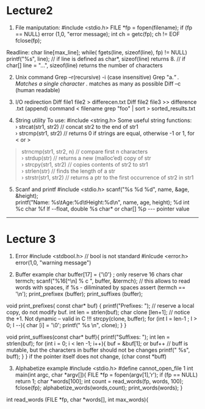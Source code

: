 # Lecture2
 
1. File maniputation: 
#include <stdio.h> 
FILE *fp = fopen(filename); 
if (fp == NULL) error (1,0, "error message); 
int ch = getc(fp); 
ch != EOF 
fclose(fp); 
 
Readline: 
    char line[max_line]; 
    while( fgets(line, sizeof(line), fp) != NULL) printf("%s", line); 
  // if line is defined as char*, sizeof(line) returns 8. 
  // if char[] line = "…", sizeof(line) returns the number of characters 
 
2. Unix command 
Grep –r(recursive) -i (case insensitive) 
Grep "a.*" 
. Matches a single character 
.* matches as many as possible 
Diff –c (human readable) 

3. I/O redirection 
Diff file1 file2 > differecen.txt 
Diff file2 file3 >> difference .txt (append) 
command < filename 
grep "foo" | sort > sorted_results.txt 

4. String utility 
To use: #include <string.h> 
Some useful string functions:  
› strcat(str1, str2) // concat str2 to the end of str1  
› strcmp(str1, str2) // returns 0 if strings are equal,  otherwise -1 or 1, for < or > 
> strncmp(str1, str2, n)  // compare first n characters  
› strdup(str) // returns a new (malloc’ed) copy of str  
› strcpy(str1, str2) // copies contents of str2 to str1  
› strlen(str) // finds the length of a str  
› strstr(str1, str2) // returns a ptr to the first occurrence  of str2 in str1 

5. Scanf and printf 
#include <stdio.h> 
scanf("%s %d %d", name, &age, &height);  
printf("Name: %s\tAge:%d\tHeight:%d\n", name, age, height); 
%d int 
%c char 
%f lf --float, double 
%s char* or char[] 
%p --- pointer value 

-----------------------------------------------------------------------------------------------------
# Lecture 3
1. Error 
#include <stdbool.h>  // bool is not standard 
#inlcude <error.h> 
error(1,0, "warning message") 

2. Buffer example
char buffer[17] = {'\0'} ; only reserve 16 chars 
char termch; 
scanf("%16[^\n] % c ", buffer, &termch);  // this allows to read words with spaces, if %s - diliminated by spaces 
assert (termch == '\n'); 
print_prefixex (buffer); 
print_suffixes (buffer); 

void print_prefixes( const char* buf) { 
  printf("Prefixes: "); 
  // reserve a local copy, do not modify buf. 
  int len = strlen(buf); 
  char clone [len+1]; // notice the +1. Not dynamic – valid in C !!! 
  strcpy(clone, buffer); 
  for (int I = len-1 ; I > 0; I --){ 
    char [i] = '\0'; 
    printf(" %s \n", clone); 
  }
 }

void print_suffixes(const char* buff){
 printf("Suffixes: ");
 int len = strlen(buf);
 for (int i = 0; i < len -1; i++){
  buf = &buf[1]; or buf++ // buff is mutable, but the characters in buffer should not be changes
  printf(" %s", buff);
 }
}
if the pointer itself does not change, (char const *buff)

3. Alphabetize example
#include <stdio.h>
#define cannot_open_file 1
int main(int argc, char *argv[]){
 FILE *fp = fopen(argv[1],'r');
 if (fp == NULL) return 1;
 char *words[100];
 int count = read_words(fp, words, 100);
 fclose(fp);
 alphabetize_words(words,count);
 print_words(words);
}

int read_words (FILE *fp, char *words[], int max_words){
 
 

